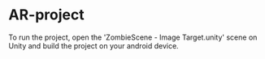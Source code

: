 # AR-project

To run the project, open the 'ZombieScene - Image Target.unity' scene on Unity and build the project on your android device.
